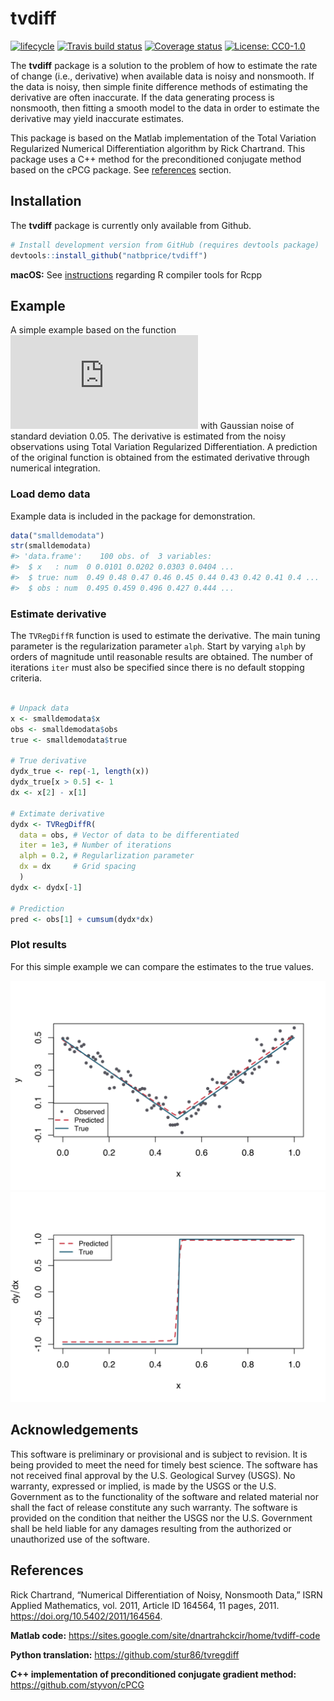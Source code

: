 
<!-- README.md is generated from README.Rmd. Please edit that file -->

# tvdiff

[![lifecycle](https://img.shields.io/badge/lifecycle-maturing-blue.svg)](https://www.tidyverse.org/lifecycle/#maturing)
[![Travis build
status](https://travis-ci.org/natbprice/tvdiff.svg?branch=master)](https://travis-ci.org/natbprice/tvdiff)
[![Coverage
status](https://codecov.io/gh/natbprice/tvdiff/branch/master/graph/badge.svg)](https://codecov.io/github/natbprice/tvdiff?branch=master)
[![License: CC0-1.0](https://img.shields.io/badge/License-CC0%201.0-lightgrey.svg)](http://creativecommons.org/publicdomain/zero/1.0/)

The **tvdiff** package is a solution to the problem of how to estimate
the rate of change (i.e., derivative) when available data is noisy and
nonsmooth. If the data is noisy, then simple finite difference methods
of estimating the derivative are often inaccurate. If the data
generating process is nonsmooth, then fitting a smooth model to the data
in order to estimate the derivative may yield inaccurate estimates.

This package is based on the Matlab implementation of the Total
Variation Regularized Numerical Differentiation algorithm by Rick
Chartrand. This package uses a C++ method for the preconditioned
conjugate method based on the cPCG package. See
[references](#references) section.

## Installation

The **tvdiff** package is currently only available from Github.

``` r
# Install development version from GitHub (requires devtools package)
devtools::install_github("natbprice/tvdiff")
```

**macOS:** See
[instructions](https://thecoatlessprofessor.com/programming/r-compiler-tools-for-rcpp-on-macos/)
regarding R compiler tools for Rcpp

## Example

A simple example based on the function ![f(x) = \\mid x - 0.5
\\mid](https://latex.codecogs.com/png.latex?f%28x%29%20%3D%20%5Cmid%20x%20-%200.5%20%5Cmid
"f(x) = \\mid x - 0.5 \\mid") with Gaussian noise of standard deviation
0.05. The derivative is estimated from the noisy observations using
Total Variation Regularized Differentiation. A prediction of the
original function is obtained from the estimated derivative through
numerical integration.

### Load demo data

Example data is included in the package for demonstration.

``` r
data("smalldemodata")
str(smalldemodata)
#> 'data.frame':    100 obs. of  3 variables:
#>  $ x   : num  0 0.0101 0.0202 0.0303 0.0404 ...
#>  $ true: num  0.49 0.48 0.47 0.46 0.45 0.44 0.43 0.42 0.41 0.4 ...
#>  $ obs : num  0.495 0.459 0.496 0.427 0.444 ...
```

### Estimate derivative

The `TVRegDiffR` function is used to estimate the derivative. The main
tuning parameter is the regularization parameter `alph`. Start by
varying `alph` by orders of magnitude until reasonable results are
obtained. The number of iterations `iter` must also be specified since
there is no default stopping criteria.

``` r

# Unpack data
x <- smalldemodata$x
obs <- smalldemodata$obs
true <- smalldemodata$true

# True derivative
dydx_true <- rep(-1, length(x))
dydx_true[x > 0.5] <- 1
dx <- x[2] - x[1]

# Extimate derivative
dydx <- TVRegDiffR(
  data = obs, # Vector of data to be differentiated
  iter = 1e3, # Number of iterations
  alph = 0.2, # Regularlization parameter
  dx = dx     # Grid spacing 
  )
dydx <- dydx[-1]

# Prediction
pred <- obs[1] + cumsum(dydx*dx)
```

### Plot results

For this simple example we can compare the estimates to the true values.

<img src= "./man/figures/README-plot_results-1.svg"><img src= "./man/figures/README-plot_results-2.svg">

## Acknowledgements
This software is preliminary or provisional and is subject to revision. It is being provided to meet the need for timely best science. The software has not received final approval by the U.S. Geological Survey (USGS). No warranty, expressed or implied, is made by the USGS or the U.S. Government as to the functionality of the software and related material nor shall the fact of release constitute any such warranty. The software is provided on the condition that neither the USGS nor the U.S. Government shall be held liable for any damages resulting from the authorized or unauthorized use of the software.

## References

Rick Chartrand, “Numerical Differentiation of Noisy, Nonsmooth Data,”
ISRN Applied Mathematics, vol. 2011, Article ID 164564, 11 pages, 2011.
<https://doi.org/10.5402/2011/164564>.

**Matlab code:**
<https://sites.google.com/site/dnartrahckcir/home/tvdiff-code>

**Python translation:** <https://github.com/stur86/tvregdiff>

**C++ implementation of preconditioned conjugate gradient method:**
<https://github.com/styvon/cPCG>
